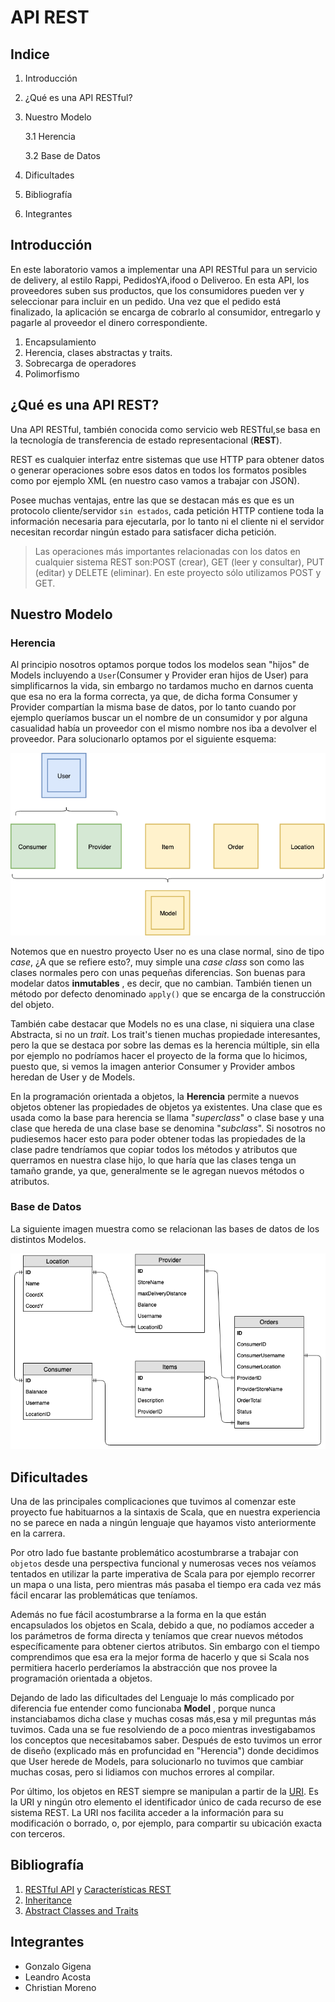 # API REST

## Indice 

1. Introducción
2. ¿Qué es una API RESTful? 
3. Nuestro Modelo 

    3.1 Herencia
    
    3.2 Base de Datos

4. Dificultades
5. Bibliografía 
6. Integrantes 

## Introducción 

En este laboratorio vamos a implementar una API RESTful para un servicio de delivery, al estilo Rappi, PedidosYA,ifood o Deliveroo. En esta API, los proveedores suben sus productos, que los consumidores pueden ver y seleccionar para incluir en un pedido. Una vez que el pedido está finalizado, la aplicación se encarga de cobrarlo al consumidor, entregarlo y pagarle al proveedor el dinero correspondiente.

1. Encapsulamiento
2. Herencia, clases abstractas y traits.
3. Sobrecarga de operadores
4. Polimorfismo


## ¿Qué es una API REST?
Una API RESTful, también conocida como servicio web RESTful,se basa en la tecnología de transferencia de estado representacional (**REST**). 

REST es cualquier interfaz entre sistemas que use HTTP para obtener datos o generar operaciones sobre esos datos en todos los formatos posibles como por ejemplo XML (en nuestro caso vamos a trabajar con JSON).

Posee muchas ventajas, entre las que se destacan más es que es un protocolo cliente/servidor ``sin estados``, cada petición HTTP contiene toda la información necesaria para ejecutarla, por lo tanto ni el cliente ni el servidor necesitan recordar ningún estado para satisfacer dicha petición.

>Las operaciones más importantes relacionadas con los datos en cualquier sistema REST son:POST (crear), GET (leer y consultar), PUT (editar) y DELETE (eliminar). En este proyecto sólo utilizamos POST y GET.

## Nuestro Modelo

### Herencia 

Al principio nosotros optamos porque todos los modelos sean "hijos" de Models incluyendo a ``User``(Consumer y Provider eran hijos de User) para simplificarnos la vida, sin embargo no tardamos mucho en darnos cuenta que esa no era la forma correcta, ya que, de dicha forma Consumer y Provider compartían la misma base de datos, por lo tanto cuando por ejemplo queríamos buscar un el nombre de un consumidor y por alguna casualidad había un proveedor con el mismo nombre nos iba a devolver el proveedor. Para solucionarlo optamos por el siguiente esquema:

![database](diagrams/herencia.png)

Notemos que en nuestro proyecto User no es una clase normal, sino de tipo *case*, ¿A que se refiere esto?, muy simple una *case class* son como las clases normales pero con unas pequeñas diferencias. Son buenas para modelar datos **inmutables** , es decir, que no cambian. También tienen un método por defecto denominado  ``apply()`` que se encarga de la construcción del objeto.

También cabe destacar que Models no es una clase, ni siquiera una clase Abstracta, si no un *trait*. Los  trait's tienen muchas propiedade interesantes, pero la que se destaca por sobre las demas es la herencia múltiple, sin ella por ejemplo no podríamos hacer el proyecto de la forma que lo hicimos, puesto que, si vemos la imagen anterior Consumer y Provider ambos heredan de User y de Models.

En la programación orientada a objetos, la **Herencia** permite a nuevos objetos obtener las propiedades de objetos ya existentes. Una clase que es usada como la base para herencia se llama "*superclass*" o clase base y una clase que hereda de una clase base se denomina "*subclass*". Si nosotros no pudiesemos hacer esto para poder obtener todas las propiedades de la clase padre tendríamos que copiar todos los métodos y atributos que querramos en nuestra clase hijo, lo que haría que las clases tenga un tamaño grande, ya que, generalmente se le agregan nuevos métodos o atributos.

### Base de Datos

La siguiente imagen muestra como se relacionan las bases de datos de los distintos Modelos.

![database](diagrams/database.png)

## Dificultades 

Una de las principales complicaciones que tuvimos al comenzar este proyecto fue habituarnos a la sintaxis de Scala, que en nuestra experiencia no se parece en nada a ningún lenguaje que hayamos visto anteriormente en la carrera.

Por otro lado fue bastante problemático acostumbrarse a trabajar con ``objetos`` desde una perspectiva funcional y numerosas veces nos veíamos tentados en utilizar la parte imperativa de Scala para por ejemplo recorrer un mapa o una lista, pero mientras más pasaba el tiempo era cada vez más fácil encarar las problemáticas que teníamos.

Además no fue fácil acostumbrarse a la forma en la que están encapsulados los objetos en Scala, debido a que, no podíamos acceder a los parámetros de forma directa y teníamos que crear nuevos métodos específicamente para obtener ciertos atributos. Sin embargo con el tiempo comprendimos que esa era la mejor forma de hacerlo y que si Scala nos permitiera hacerlo perderíamos la abstracción que nos provee la programación orientada a objetos.

Dejando de lado las dificultades del Lenguaje lo más complicado por diferencia fue entender como funcionaba **Model** , porque nunca instanciabamos dicha clase y muchas cosas más,esa y mil preguntas más tuvimos. Cada una se fue resolviendo de a poco mientras investigabamos los conceptos que necesitabamos saber. Después de esto tuvimos un error de diseño (explicado más en profuncidad en "Herencia") donde decidimos que User herede de Models, para solucionarlo no tuvimos que cambiar muchas cosas, pero si lidiamos con muchos errores al compilar.

Por último, los objetos en REST siempre se manipulan a partir de la [URI](https://stackoverflow.com/questions/176264/what-is-the-difference-between-a-uri-a-url-and-a-urn). Es la URI y ningún otro elemento el identificador único de cada recurso de ese sistema REST. La URI nos facilita acceder a la información para su modificación o borrado, o, por ejemplo, para compartir su ubicación exacta con terceros.  


## Bibliografía 

1. [RESTful API](https://searchmicroservices.techtarget.com/definition/RESTful-API)  y  [Características REST](https://bbvaopen4u.com/es/actualidad/api-rest-que-es-y-cuales-son-sus-ventajas-en-el-desarrollo-de-proyectos)
2. [Inheritance](https://www.adobe.com/devnet/actionscript/learning/oop-concepts/inheritance.html)
3. [Abstract Classes and Traits](https://www.geeksforgeeks.org/difference-between-traits-and-abstract-classes-in-scala/)

## Integrantes 
* Gonzalo Gigena 
* Leandro Acosta 
* Christian Moreno
